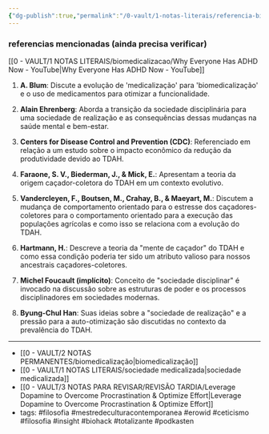 ```yaml
---
{"dg-publish":true,"permalink":"/0-vault/1-notas-literais/referencia-bio/why-everyone-has-adhd-now-referencias-do-video/","tags":["filosofia","mestredeculturacontemporanea","erowid","ceticismo","insight","biohack","totalizante","podkasten"],"dgHomeLink":true,"dgShowLocalGraph":true,"dgShowFileTree":true,"dgEnableSearch":true}
---
```



### referencias mencionadas (ainda  precisa verificar)
[[0 - VAULT/1 NOTAS LITERAIS/biomedicalizacao/Why Everyone Has ADHD Now - YouTube\|Why Everyone Has ADHD Now - YouTube]]

1. **A. Blum**: Discute a evolução de 'medicalização' para 'biomedicalização' e o uso de medicamentos para otimizar a funcionalidade.

2. **Alain Ehrenberg**: Aborda a transição da sociedade disciplinária para uma sociedade de realização e as consequências dessas mudanças na saúde mental e bem-estar.

3. **Centers for Disease Control and Prevention (CDC)**: Referenciado em relação a um estudo sobre o impacto econômico da redução da produtividade devido ao TDAH.

4. **Faraone, S. V., Biederman, J., & Mick, E.**: Apresentam a teoria da origem caçador-coletora do TDAH em um contexto evolutivo.

5. **Vandercleyen, F., Boutsen, M., Crahay, B., & Maeyart, M.**: Discutem a mudança de comportamento orientado para o estresse dos caçadores-coletores para o comportamento orientado para a execução das populações agrícolas e como isso se relaciona com a evolução do TDAH.

6. **Hartmann, H.**: Descreve a teoria da "mente de caçador" do TDAH e como essa condição poderia ter sido um atributo valioso para nossos ancestrais caçadores-coletores.

7. **Michel Foucault (implícito)**: Conceito de "sociedade disciplinar" é invocado na discussão sobre as estruturas de poder e os processos disciplinadores em sociedades modernas.

8. **Byung-Chul Han**: Suas ideias sobre a "sociedade de realização" e a pressão para a auto-otimização são discutidas no contexto da prevalência do TDAH.
---
- [[0 - VAULT/2 NOTAS PERMANENTES/biomedicalização\|biomedicalização]]
- [[0 - VAULT/1 NOTAS LITERAIS/sociedade medicalizada\|sociedade medicalizada]]
- [[0 - VAULT/3 NOTAS PARA REVISAR/REVISÃO TARDIA/Leverage Dopamine to Overcome Procrastination & Optimize Effort\|Leverage Dopamine to Overcome Procrastination & Optimize Effort]]
- tags: #filosofia #mestredeculturacontemporanea #erowid #ceticismo #filosofia #insight #biohack #totalizante #podkasten 